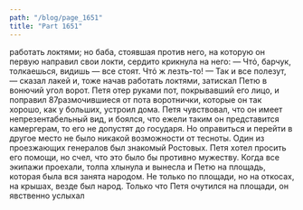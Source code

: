 ```yaml
---
path: "/blog/page_1651"
title: "Part 1651"
---
```


работать локтями; но баба, стоявшая против него, на которую он первую направил свои локти, сердито крикнула на него:
— Чтό, барчук, толкаешься, видишь — все стоят. Чтό ж лезть-то!
— Так и все полезут, — сказал лакей и, тоже начав работать локтями, затискал Петю в вонючий угол ворот.
Петя отер руками пот, покрывавший его лицо, и поправил 87размочившиеся от пота воротнички, которые он так хорошо, как у больших, устроил дома.
Петя чувствовал, что он имеет непрезентабельный вид, и боялся, что ежели таким он представится камергерам, то его не допустят до государя. Но оправиться и перейти в другое место не было никакой возможности от тесноты. Один из проезжающих генералов был знакомый Ростовых. Петя хотел просить его помощи, но счел, что это было бы противно мужеству. Когда все экипажи проехали, толпа хлынула и вынесла и Петю на площадь, которая была вся занята народом. Не только по площади, но на откосах, на крышах, везде был народ. Только что Петя очутился на площади, он явственно услыхал 
